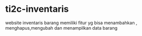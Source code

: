 # ti2c-inventaris
website inventaris barang
memiliki fitur yg bisa menambahkan , menghapus,mengubah dan menampilkan data barang